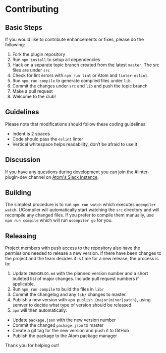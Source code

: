 # Contributing

## Basic Steps

If you would like to contribute enhancements or fixes, please do the following:

1.  Fork the plugin repository
2.  Run `npm install` to setup all dependencies
3.  Hack on a separate topic branch created from the latest `master`. The src files are under `src`
4.  Check for lint errors with `npm run lint` or Atom and `linter-eslint`.
5.  Run `npm run compile` to generate compiled files under `lib`.
6.  Commit the changes under `src` and `lib` and push the topic branch
7.  Make a pull request
8.  Welcome to the club!

## Guidelines

Please note that modifications should follow these coding guidelines:

*   Indent is 2 spaces
*   Code should pass the `eslint` linter
*   Vertical whitespace helps readability, don’t be afraid to use it

## Discussion
If you have any questions during development you can join the #linter-plugin-dev channel on [Atom's Slack instance](http://atom-slack.herokuapp.com/).

## Building

The simplest procedure is to run `npm run watch` which executes
`ucompiler watch`. UCompiler will automatically start watching the `src`
directory and will recompile any changed files. If you prefer to compile
them manually, use `npm run compile` which will run `ucompiler go` for you.

## Releasing

Project members with push access to the repository also have the permissions
needed to release a new version.  If there have been changes to the project and
the team decides it is time for a new release, the process is to:

1. Update `CHANGELOG.md` with the planned version number and a short bulleted
list of major changes.  Include pull request numbers if applicable.
1. Run `npm run compile` to build the files in `lib/`
1. Commit the changelog and any `lib/` changes to master.
1. Publish a new version with `apm publish {major|minor|patch}`, using semver to
decide what type of version should be released.
1. `apm` will then automatically:
  * Update `package.json` with the new version number
  * Commit the changed `package.json` to master
  * Create a git tag for the new version and push it to GitHub
  * Publish the package to the Atom package manager

Thank you for helping out!
